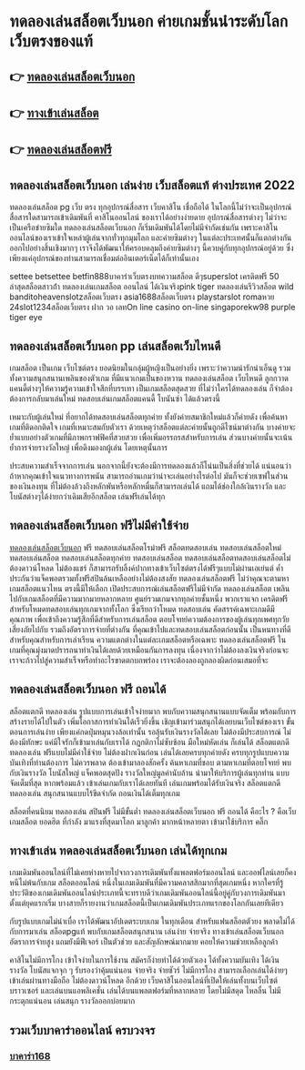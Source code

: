 # ทดลองเล่นสล็อตเว็บนอก ค่ายเกมชั้นนำระดับโลก เว็บตรงของแท้

## 👉 [ทดลองเล่นสล็อตเว็บนอก](https://bit.ly/3fKDprD)
## 👉 [ทางเข้าเล่นสล็อต](https://bit.ly/3fKDprD)
## 👉 [ทดลองเล่นสล็อตฟรี](https://bit.ly/3fKDprD)

## ทดลองเล่นสล็อตเว็บนอก เล่นง่าย เว็บสล็อตแท้ ต่างประเทศ 2022

ทดลองเล่นสล็อต pg เว็บ ตรง ทุกอุปกรณ์สื่อสาร เว็บคาสิโน เชื่อถือได้ ในโลกนี้ไม่ว่าจะเป็นอุปกรณ์สื่อสารใดสามารถเข้าเดิมพันที่ คาสิโนออนไลน์ ของเราได้อย่างง่ายดาย อุปกรณ์สื่อสารต่างๆ ไม่ว่าจะเป็นเครือข่ายซิมใด ทดลองเล่นสล็อตเว็บนอก ก็เริ่มเดิมพันได้โดยไม่มีจำกัดเช่นกัน เพราะคาสิโนออนไลน์ของเราเข้าใจเหล่าผู้เล่นจากทั่วทุกมุมโลก และค่ายซิมต่างๆ ในแต่ละประเทศนั้นก็แตกต่างกันออกไปอย่างสิ้นเชิงมากๆ เราจึงได้พัฒนาให้ครอบคลุมถึงค่ายซิมต่างๆ นี้ควบคู่กับทุกอุปกรณ์อยู่ด้วย ซึ่งเพียงแค่อุปกรณ์ของท่านสามารถเชื่อมต่ออินเตอร์เน็ตได้ก็เท่านั้นเอง

settee betsettee betfin888บาคาร่าเว็บตรงบทความสล็อต ดีๆsuperslot เครดิตฟรี 50 ล่าสุดสล็อตสาวถ้ํา ทดลองเล่นเกมสล็อต ออนไลน์ ได้เงินจริงpink tiger ทดลองเล่นรีวิวสล็อต wild banditoheavenslotzสล็อตเว็บตรง asia1688สล็อตเว็บตรง playstarslot romaหวย 24slot1234สล็อตเว็บตรง ฝาก วอ เลทOn line casino on-line singaporekw98 purple tiger eye

## ทดลองเล่นสล็อตเว็บนอก pp เล่นสล็อตเว็บไหนดี

เกมสล็อต เป็นเกม เว็บไซต์ตรง ยอดนิยมในกลุ่มผู้หญิงเป็นอย่างยิ่ง เพราะว่าความน่ารักน่าเอ็นดู รวมทั้งความสนุกสนานเพลินของตัวเกม ที่มีแนวเกมเป็นของหวาน ทดลองเล่นสล็อต เว็บไหนดี ลูกกวาด แคนดี้ต่างๆให้ความรู้ความเข้าใจสึกที่บรรเทา เป็นเกมสล็อตสุดสวย ที่ไม่ว่าใครได้ทดลองเล่น ก็จำต้องต้องการกลับมาเล่นใหม่ ทดสอบเล่นเกมสล็อตแคนดี้ โบนันซ่า ได้แล้วตรงนี้

เหมาะกับผู้เล่นใหม่ ที่อยากได้ทดสอบเล่นสล็อตทุกค่าย ทั้งยังค่ายสมาชิกใหม่แล้วก็ค่ายดัง เพื่อค้นหาเกมที่ติดอกติดใจ เกมที่เหมาะสมกับตัวเรา ด้วยเหตุว่าสล็อตแต่ละค่ายนั้นถูกดีไซน์มาต่างกัน บางค่ายจะย้ำแบบอย่างตัวเกมที่มีภาพกราฟฟิคที่สวยสวย เพื่อเพิ่มอรรถรสสำหรับการเล่น ส่วนบางค่ายนั้นจะเน้นย้ำการจ่ายรางวัลใหญ่ เพื่อดึงมองกผู้เล่น โดยเหตุนั้นการ

ประสบความสำเร็จจากการเล่น นอกจากนี้ยังจะต้องมีการทดลองแล้วก็โน่นเป็นสิ่งที่ช่วยได้ แน่นอนว่าถ้าหากคุณเข้าใจแนวทางการพนัน สามารถอ่านเกมว่าน่าจะเล่นอย่างไรต่อไป มันก็จะช่วยเซฟในส่วนของเงินลงทุน ที่ไม่ต้องล้วงถึงหลักพันหรือหลักหมื่นก็สามารถเล่นได้ แถมได้ช่องใกล้เงินรางวัล และโบนัสต่างๆได้ง่ายกว่าเดิมเสียอีกสล็อต เล่นฟรีเล่นได้ทุก


## ทดลองเล่นสล็อตเว็บนอก ฟรีไม่มีค่าใช้จ่าย

[ทดลองเล่นสล็อตเว็บนอก](https://bit.ly/3fKDprD) ฟรี ทดสอบเล่นสล็อตโรม่าฟรี สล็อตทดสอบเล่น ทดสอบเล่นสล็อตใหม่ ทดสอบเล่นสล็อต ทดสอบเล่นสล็อตทุกค่าย ทดสอบเล่นสล็อต ทดสอบเล่นสล็อตทดสอบเล่นสล็อตไม่ต้องดาวน์โหลด ไม่ต้องแชร์ ก็สามารถรับลิ้งค์ปากทางเข้าเว็บไซต์ตรงได้ฟรีๆแบบไม่ผ่านเอเย่นต์ ค้ำประกันว่าแจ็คพอตรวมทั้งฟรีสปินล้นเหลืออย่างไม่ต้องสงสัย ทดลองเล่นสล็อตฟรี ไม่ว่าคุณจะตามหาเกมสล็อตแนวไหน ตรงนี้มีให้เลือก
เปิดประสบการณ์เล่นสล็อตฟรีไม่มีจำกัด ทดลองเล่นสล็อต เพลินไปกับเกมสล็อตที่มีความมากมายหลากหลาย ศูนย์รวมเกมจากทุกค่ายชั้นหนึ่ง พวกเราแจก เครดิตฟรี สำหรับโหมดทดสอบเล่นทุกเกมจากทั้งโลก ซึ่งเรียกว่าโหมด ทดสอบเล่น คัดสรรค์เฉพาะเกมดีมีคุณภาพ เพื่อเข้าถึงความรู้สึกที่ดีสำหรับการเล่นสล็อต ตอบโจทย์ความต้องการของผู้เล่นทุกเพศทุกวัย เสี่ยงภัยไปกับ รวมถึงอัตราการจ่ายที่ต่างกัน ที่คุณเข้าไปและทดสอบเล่นสล็อตก่อนนั้น เป็นหนทางที่ดีสำหรับคุณสำหรับการเล่าเรียน ความแตกต่างในแต่ละเกมสล็อตหรือเฉพาะ ทดลองเล่นสล็อตฟรี ในเกมที่คุณมุ่งมาดปรารถนาทำเงินได้เลยด้วยเหมือนกันการลงทุน เนื่องจากว่าไม่ต้องลงเงินจริงก่อนจะเราจะก้าวไปสู่ความสำเร็จหรือทำอะไรขาดตกบกพร่อง เราจะต้องลองถูกลองผิดก่อนเสมอที่จะ


##  ทดลองเล่นสล็อตเว็บนอก ฟรี ถอนได้

สล็อตแตกดี ทดลองเล่น รูปแบบการเล่นเข้าใจง่ายมาก พบกับความสนุกสนานแบบจัดเต็ม พร้อมกับการสร้างรายได้ไปในตัว เพิ่มโอกาสการทำเงินได้เร็วยิ่งขึ้น เชิญเข้ามาร่วมสนุกได้เลยบนเว็บไซต์ของเรา ขั้นตอนการเล่นง่าย เพียงแค่กดปุ่มหมุนวงล้อเท่านั้น รอลุ้นรับเงินรางวัลได้เลย ไม่ต้องมีประสบการณ์ ไม่ต้องมีทักษะ แค่มีใจรักก็เข้ามาเล่นกับเราได้ กฎกติกาไม่ซับซ้อน มือใหม่หัดเล่น ก็เล่นได้ สล็อตแตกดี ทดลองเล่น ฟรีแบบไม่มีค่าใช้จ่าย ไม่ต้องฝากเงินก่อน เล่นได้เลยครบทุกค่ายดัง ครบทุกรูปแบบความบันเทิงที่ท่านต้องการ ไม่ควรพลาด ต้องเข้ามาลองสักครั้ง ค้นหาเกมที่ชอบ ตามหาเกมที่ตอบโจทย์ พบกับเงินรางวัล โบนัสใหญ่ แจ็คพอตสุดปัง รางวัลใหญ่มูลค่านับล้าน นำมาให้บริการผู้เล่นทุกท่าน แบบจัดเต็มที่สุด หากพร้อมแล้ว เข้าเล่นเกมกับเราได้เลยทันที เล่นเกมพร้อมได้รับเงินจริง สล็อตแตกดี ทดลองเล่น สนุกสนานแบบไร้ขีดจำกัด ถอนเงินได้เต็มทุกเกม

สล็อตที่คนนิยม ทดลองเล่น สปินฟรี ไม่มีขั้นต่ำ ทดลองเล่นสล็อตเว็บนอก ฟรี ถอนได้ คือะไร ? คือเว็บเกมสล็อต ยอดฮิต ที่กำลัง มาแรงที่สุดมาโลก มาลูกค้า มากหน้าหลายตา เข้ามาใช้บริการ คลิ๊ก


## ทางเข้าเล่น ทดลองเล่นสล็อตเว็บนอก เล่นได้ทุกเกม

เกมเดิมพันออนไลน์ที่ไม่เคยห่างหายไปจากวงการเดิมพันทั้งแพลตฟอร์มออนไลน์ และออฟไลน์เลยก็คงหนีไม่พ้นกับเกม สล็อตออนไลน์ หนึ่งในเกมเดิมพันที่มีความคลาสสิกมากที่สุดเกมหนึ่ง หากใครที่รู้ประวัติของเกมเดิมพันออนไลน์ประเภทนี้จะทราบดีว่าเกมเดิมพันออนไลน์นี้อยู่คู่กับวงการเดิมพันมาตั้งแต่ยุคแรกเริ่ม บางสายก็รายงานว่าเกมสล็อตนี้เป็นเกมเดิมพันประเภทแรกของโลกกันเลยทีเดียว

กับรูปแบบเกมไม่น่าเบื่อ เราได้พัฒนาอัปเดตระบบเกม ในทุกเดือน สำหรับแฟนสล็อตตัวยง พลาดไม่ได้ กับการมาเล่น สล็อตpgแท้ พบกับเกมสล็อตสนุกสนาน เล่นง่าย จ่ายจริง ทางเข้าเล่นสล็อตเว็บนอก อัตราการจ่ายสูง แถมยังมีฟีเจอร์ เป็นตัวช่วย และสัญลักษณ์มากมาย คอยให้ความช่วยเหลือลูกค้า

คาสิโนไม่มีการโกง เข้าใจง่ายในการใช้งาน สมัครก็ง่ายทำได้ด้วยตัวเอง ได้ทั้งความบันเทิง ได้เงินรางวัล โบนัสแจกจุก ๆ รับรองว่าคุ้มแน่นอน จ่ายจริง จ่ายชัวร์ ไม่มีการโกง สามารถเลือกเล่นได้ง่ายๆ เข้าเล่นผ่านทางมือถือ ไม่ต้องดาวน์โหลด อีกด้วย เว็บคาสิโนออนไลน์ที่เปิดให้เล่นทั้งบนเว็บไซต์บราวเซอร์ และเล่นบนแอพลิเคชั่น เล่นได้บนแพลตฟอร์มที่หลากหลาย โดยไม่มีสดุด ไหลลื่น ไม่มีกระตุกแน่นอน เล่นสนุก รางวัลออกบ่อยมาก


## รวมเว็บบาคาร่าออนไลน์ ครบวงจร

### [บาคาร่า168](https://atom.io/themes/%E0%B8%9A%E0%B8%B2%E0%B8%84%E0%B8%B2%E0%B8%A3%E0%B9%88%E0%B8%B2168%20%E0%B8%AA%E0%B8%A1%E0%B8%B1%E0%B8%84%E0%B8%A3%E0%B8%9A%E0%B8%B2%E0%B8%84%E0%B8%B2%E0%B8%A3%E0%B9%88%E0%B8%B2%E0%B8%9F%E0%B8%A3%E0%B8%B5)
